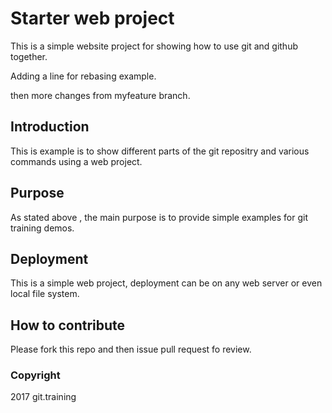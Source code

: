 # Starter web project

This is a simple website project for showing how to use git and github together.

Adding a line for rebasing example.

then more changes from myfeature branch.

## Introduction

This is example is to show different parts of the git repositry and various commands using a web project.

## Purpose

As stated above , the main purpose is to provide simple examples for git training demos.

## Deployment

This is a simple web project, deployment can be on any web server or even local file system. 

## How to contribute

Please fork this repo and then issue pull request fo review.

### Copyright

2017 git.training
